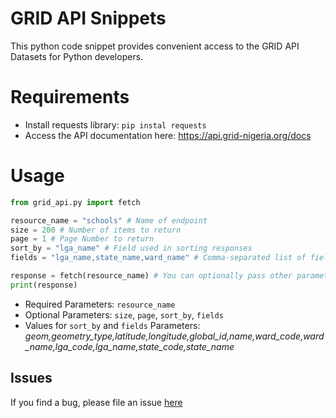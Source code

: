 # GRID API Snippets
This python code snippet provides convenient access to the GRID API Datasets for Python developers.
# Requirements
- Install requests library: `pip instal requests`
- Access the API documentation here: https://api.grid-nigeria.org/docs

# Usage

```python
from grid_api.py import fetch

resource_name = "schools" # Name of endpoint
size = 200 # Number of items to return
page = 1 # Page Number to return
sort_by = "lga_name" # Field used in sorting responses
fields = "lga_name,state_name,ward_name" # Comma-separated list of fields (No space)

response = fetch(resource_name) # You can optionally pass other parameters as defined above
print(response)
```
* Required Parameters: `resource_name`
* Optional Parameters: `size`, `page`, `sort_by`, `fields`
* Values for `sort_by` and `fields` Parameters: *geom,geometry_type,latitude,longitude,global_id,name,ward_code,ward_name,lga_code,lga_name,state_code,state_name*

## Issues
If you find a bug, please file an issue [here](https://github.com/eHealthAfrica/grid-hackathon/issues)